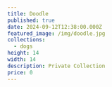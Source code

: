 ```yaml
---
title: Doodle
published: true
date: 2024-09-12T12:38:00.000Z
featured_image: /img/doodle.jpg
collections:
  - dogs
height: 14
width: 14
description: Private Collection
price: 0
---
```


